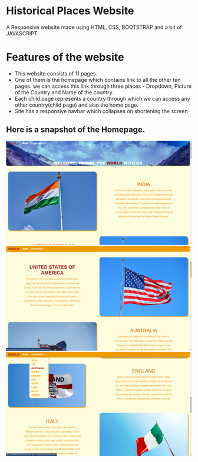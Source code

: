 # Historical Places Website
A Responsive website made using HTML, CSS, BOOTSTRAP and a bit of JAVASCRIPT.

<h1><b>Features of the website</b></h1>
<ul>
<li>This website consists of 11 pages.</li>
<li>One of them is the homepage which contains link to all the other ten pages. we can access this link through three places - Dropdown, Picture of the Country and Name of the country.</li>
<li>Each child page represents a country through which we can access any other country(child page) and also the home page.</li>
<li>Site has a responsive navbar which collapses on shortening the screen</li>  
</ul>


<h2><b>Here is a snapshot of the Homepage.</b></h2>

<img src = "ss1.png">
<img src = "ss2.png">
<img src = "ss4.png">
